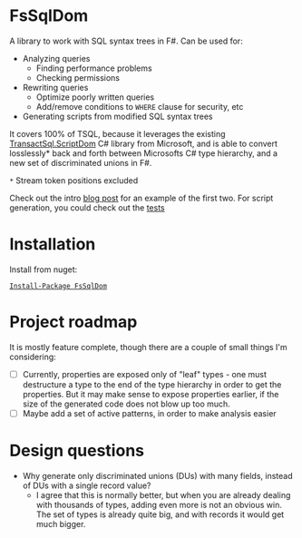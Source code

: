 # FsSqlDom

A library to work with SQL syntax trees in F#. Can be used for:

* Analyzing queries
  * Finding performance problems
  * Checking permissions
* Rewriting queries
  * Optimize poorly written queries
  * Add/remove conditions to `WHERE` clause for security, etc
* Generating scripts from modified SQL syntax trees

It covers 100% of TSQL, because it leverages the existing [TransactSql.ScriptDom](https://msdn.microsoft.com/en-us/library/microsoft.sqlserver.transactsql.scriptdom.aspx) C# library from Microsoft, and is able to convert losslessly* back and forth between Microsofts C# type hierarchy, and a new set of discriminated unions in F#.

`*` Stream token positions excluded

Check out the intro [blog post](https://gist.github.com/isaksky/f8c4881bf93c7e57115439af07722ecc) for an example of the first two. For script generation, you could check out the [tests](https://github.com/isaksky/FsSqlDom/blob/4e55f420edf637cef8763fa08b16a35674c4ee23/tests/FsSqlDom.Tests/SqlGenerationTests.fs#L52-L58)

# Installation

Install from nuget:

[`Install-Package FsSqlDom`](https://www.nuget.org/packages/FsSqlDom/)

# Project roadmap

It is mostly feature complete, though there are a couple of small things I'm considering:

- [ ] Currently, properties are exposed only of "leaf" types - one must destructure a type to the end of the type hierarchy in order to get the properties. But it may make sense to expose properties earlier, if the size of the generated code does not blow up too much.
- [ ] Maybe add a set of active patterns, in order to make analysis easier

# Design questions

* Why generate only discriminated unions (DUs) with many fields, instead of DUs with a single record value?
  * I agree that this is normally better, but when you are already dealing with thousands of types, adding even more is not an obvious win. The set of types is already quite big, and with records it would get much bigger.


